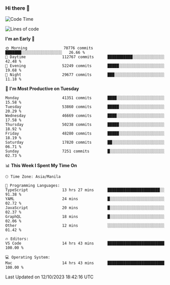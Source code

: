 ### Hi there 👋

<!--START_SECTION:waka-->
![Code Time](http://img.shields.io/badge/Code%20Time-4%2C417%20hrs%2044%20mins-blue)

![Lines of code](https://img.shields.io/badge/From%20Hello%20World%20I%27ve%20Written-104.8%20million%20lines%20of%20code-blue)

**I'm an Early 🐤** 

```text
🌞 Morning                70776 commits       ███████░░░░░░░░░░░░░░░░░░   26.66 % 
🌆 Daytime                112767 commits      ███████████░░░░░░░░░░░░░░   42.48 % 
🌃 Evening                52249 commits       █████░░░░░░░░░░░░░░░░░░░░   19.68 % 
🌙 Night                  29677 commits       ███░░░░░░░░░░░░░░░░░░░░░░   11.18 % 
```
📅 **I'm Most Productive on Tuesday** 

```text
Monday                   41351 commits       ████░░░░░░░░░░░░░░░░░░░░░   15.58 % 
Tuesday                  53860 commits       █████░░░░░░░░░░░░░░░░░░░░   20.29 % 
Wednesday                46669 commits       ████░░░░░░░░░░░░░░░░░░░░░   17.58 % 
Thursday                 50238 commits       █████░░░░░░░░░░░░░░░░░░░░   18.92 % 
Friday                   48280 commits       █████░░░░░░░░░░░░░░░░░░░░   18.19 % 
Saturday                 17820 commits       ██░░░░░░░░░░░░░░░░░░░░░░░   06.71 % 
Sunday                   7251 commits        █░░░░░░░░░░░░░░░░░░░░░░░░   02.73 % 
```


📊 **This Week I Spent My Time On** 

```text
🕑︎ Time Zone: Asia/Manila

💬 Programming Languages: 
TypeScript               13 hrs 27 mins      ███████████████████████░░   91.38 % 
YAML                     24 mins             █░░░░░░░░░░░░░░░░░░░░░░░░   02.72 % 
JavaScript               20 mins             █░░░░░░░░░░░░░░░░░░░░░░░░   02.37 % 
GraphQL                  18 mins             █░░░░░░░░░░░░░░░░░░░░░░░░   02.06 % 
Other                    12 mins             ░░░░░░░░░░░░░░░░░░░░░░░░░   01.42 % 

🔥 Editors: 
VS Code                  14 hrs 43 mins      █████████████████████████   100.00 % 

💻 Operating System: 
Mac                      14 hrs 43 mins      █████████████████████████   100.00 % 
```


 Last Updated on 12/10/2023 18:42:16 UTC
<!--END_SECTION:waka-->


<!--
**rad182/rad182** is a ✨ _special_ ✨ repository because its `README.md` (this file) appears on your GitHub profile.

Here are some ideas to get you started:

- 🔭 I’m currently working on ...
- 🌱 I’m currently learning ...
- 👯 I’m looking to collaborate on ...
- 🤔 I’m looking for help with ...
- 💬 Ask me about ...
- 📫 How to reach me: ...
- 😄 Pronouns: ...
- ⚡ Fun fact: ...
-->
